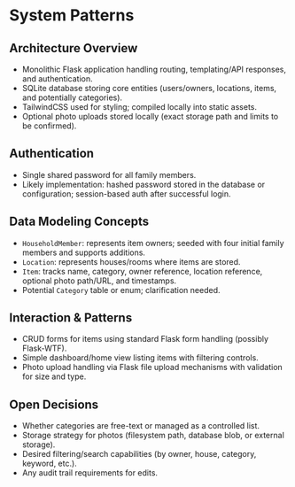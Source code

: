 # System Patterns

## Architecture Overview
- Monolithic Flask application handling routing, templating/API responses, and authentication.
- SQLite database storing core entities (users/owners, locations, items, and potentially categories).
- TailwindCSS used for styling; compiled locally into static assets.
- Optional photo uploads stored locally (exact storage path and limits to be confirmed).

## Authentication
- Single shared password for all family members.
- Likely implementation: hashed password stored in the database or configuration; session-based auth after successful login.

## Data Modeling Concepts
- `HouseholdMember`: represents item owners; seeded with four initial family members and supports additions.
- `Location`: represents houses/rooms where items are stored.
- `Item`: tracks name, category, owner reference, location reference, optional photo path/URL, and timestamps.
- Potential `Category` table or enum; clarification needed.

## Interaction & Patterns
- CRUD forms for items using standard Flask form handling (possibly Flask-WTF).
- Simple dashboard/home view listing items with filtering controls.
- Photo upload handling via Flask file upload mechanisms with validation for size and type.

## Open Decisions
- Whether categories are free-text or managed as a controlled list.
- Storage strategy for photos (filesystem path, database blob, or external storage).
- Desired filtering/search capabilities (by owner, house, category, keyword, etc.).
- Any audit trail requirements for edits.
